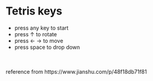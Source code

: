 # Tetris keys
* press any key to start
* press ↑ to rotate
* press ← → to move
* press space to drop down
<br>
<br>
reference from https://www.jianshu.com/p/48f18db71f81
